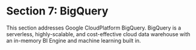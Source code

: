 # Section 7: BigQuery

This section addresses Google CloudPlatform BigQuery. BigQuery is a serverless, highly-scalable, and cost-effective cloud data warehouse with an in-memory BI Engine and machine learning built in.
